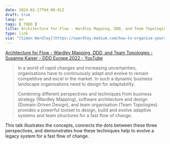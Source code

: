 ```yaml
---
date: 2024-02-17T04:08:01Z
draft: true
lang: en
tags: [ TODO ]
title: Architecture for Flow - Wardley Mapping, DDD, and Team Topologies - Susanne Kaiser - DDD Europe 2022 - YouTube
type: link
via: "[Simon Wardley](https://swardley.medium.com/how-to-organise-yourself-f36f084a611b)"
---
```


[Architecture for Flow - Wardley Mapping, DDD, and Team Topologies - Susanne Kaiser - DDD Europe 2022 - YouTube](https://m.youtube.com/watch?si=tazW8DY2b81-1uKf&v=Lfzph_5wb9c&feature=youtu.be)

> In a world of rapid changes and increasing uncertainties, organisations have to continuously adapt and evolve to remain competitive and excel in the market. In such a dynamic business landscape organisations need to design for adaptability.
>
> Combining different perspectives and techniques from business strategy (Wardley Mapping), software architecture and design (Domain-Driven Design), and team organisation (Team Topologies) provides a powerful toolset to design, build and evolve adaptive systems and team structures for a fast flow of change.
>
This talk illustrates the concepts, connects the dots between these three perspectives, and demonstrates how these techniques help to evolve a legacy system for a fast flow of change.
